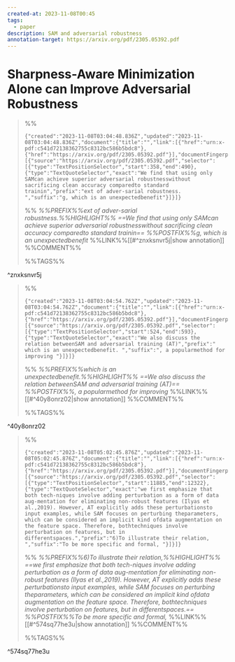 ```yaml
---
created-at: 2023-11-08T00:45
tags:
  - paper
description: SAM and adversarial robustness
annotation-target: https://arxiv.org/pdf/2305.05392.pdf
---
```

# Sharpness-Aware Minimization Alone can Improve Adversarial Robustness

>%%
>```annotation-json
>{"created":"2023-11-08T03:04:48.836Z","updated":"2023-11-08T03:04:48.836Z","document":{"title":"","link":[{"href":"urn:x-pdf:c541d72138362755c8312bc586b5bdc8"},{"href":"https://arxiv.org/pdf/2305.05392.pdf"}],"documentFingerprint":"c541d72138362755c8312bc586b5bdc8"},"uri":"https://arxiv.org/pdf/2305.05392.pdf","target":[{"source":"https://arxiv.org/pdf/2305.05392.pdf","selector":[{"type":"TextPositionSelector","start":358,"end":490},{"type":"TextQuoteSelector","exact":"We find that using only SAMcan achieve superior adversarial robustnesswithout sacrificing clean accuracy comparedto standard trainin","prefix":"ext of adver-sarial robustness. ","suffix":"g, which is an unexpectedbenefit"}]}]}
>```
>%%
>*%%PREFIX%%ext of adver-sarial robustness.%%HIGHLIGHT%% ==We find that using only SAMcan achieve superior adversarial robustnesswithout sacrificing clean accuracy comparedto standard trainin== %%POSTFIX%%g, which is an unexpectedbenefit*
>%%LINK%%[[#^znxksnvr5j|show annotation]]
>%%COMMENT%%
>
>%%TAGS%%
>
^znxksnvr5j


>%%
>```annotation-json
>{"created":"2023-11-08T03:04:54.762Z","updated":"2023-11-08T03:04:54.762Z","document":{"title":"","link":[{"href":"urn:x-pdf:c541d72138362755c8312bc586b5bdc8"},{"href":"https://arxiv.org/pdf/2305.05392.pdf"}],"documentFingerprint":"c541d72138362755c8312bc586b5bdc8"},"uri":"https://arxiv.org/pdf/2305.05392.pdf","target":[{"source":"https://arxiv.org/pdf/2305.05392.pdf","selector":[{"type":"TextPositionSelector","start":524,"end":593},{"type":"TextQuoteSelector","exact":"We also discuss the relation betweenSAM and adversarial training (AT)","prefix":" which is an unexpectedbenefit. ","suffix":", a popularmethod for improving "}]}]}
>```
>%%
>*%%PREFIX%%which is an unexpectedbenefit.%%HIGHLIGHT%% ==We also discuss the relation betweenSAM and adversarial training (AT)== %%POSTFIX%%, a popularmethod for improving*
>%%LINK%%[[#^40y8onrz02|show annotation]]
>%%COMMENT%%
>
>%%TAGS%%
>
^40y8onrz02


>%%
>```annotation-json
>{"created":"2023-11-08T05:02:45.876Z","updated":"2023-11-08T05:02:45.876Z","document":{"title":"","link":[{"href":"urn:x-pdf:c541d72138362755c8312bc586b5bdc8"},{"href":"https://arxiv.org/pdf/2305.05392.pdf"}],"documentFingerprint":"c541d72138362755c8312bc586b5bdc8"},"uri":"https://arxiv.org/pdf/2305.05392.pdf","target":[{"source":"https://arxiv.org/pdf/2305.05392.pdf","selector":[{"type":"TextPositionSelector","start":11885,"end":12322},{"type":"TextQuoteSelector","exact":"we first emphasize that both tech-niques involve adding perturbation as a form of data aug-mentation for eliminating non-robust features (Ilyas et al.,2019). However, AT explicitly adds these perturbationsto input examples, while SAM focuses on perturbing theparameters, which can be considered an implicit kind ofdata augmentation on the feature space. Therefore, bothtechniques involve perturbation on features, but in differentspaces.","prefix":"6)To illustrate their relation, ","suffix":"To be more specific and formal, "}]}]}
>```
>%%
>*%%PREFIX%%6)To illustrate their relation,%%HIGHLIGHT%% ==we first emphasize that both tech-niques involve adding perturbation as a form of data aug-mentation for eliminating non-robust features (Ilyas et al.,2019). However, AT explicitly adds these perturbationsto input examples, while SAM focuses on perturbing theparameters, which can be considered an implicit kind ofdata augmentation on the feature space. Therefore, bothtechniques involve perturbation on features, but in differentspaces.== %%POSTFIX%%To be more specific and formal,*
>%%LINK%%[[#^574sq77he3u|show annotation]]
>%%COMMENT%%
>
>%%TAGS%%
>
^574sq77he3u
